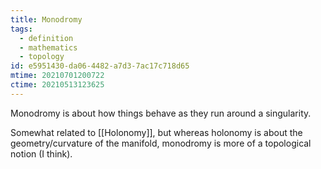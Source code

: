 ```yaml
---
title: Monodromy
tags:
  - definition
  - mathematics
  - topology
id: e5951430-da06-4482-a7d3-7ac17c718d65
mtime: 20210701200722
ctime: 20210513123625
---
```


Monodromy is about how things behave as they run around a singularity.

Somewhat related to [[Holonomy]], but whereas holonomy is about the geometry/curvature of the manifold, monodromy is more of a topological notion (I think).
